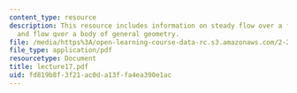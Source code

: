 ```yaml
---
content_type: resource
description: This resource includes information on steady flow over a flat plate,
  and flow qver a body of general geometry.
file: /media/https%3A/open-learning-course-data-rc.s3.amazonaws.com/2-20-marine-hydrodynamics-13-021-spring-2005/fd819b8f3f21ac0da13ffa4ea390e1ac_lecture17.pdf
file_type: application/pdf
resourcetype: Document
title: lecture17.pdf
uid: fd819b8f-3f21-ac0d-a13f-fa4ea390e1ac
---
```

